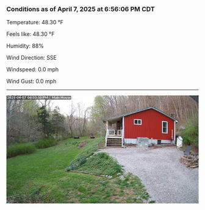 ### Conditions as of April 7, 2025 at 6:56:06 PM CDT 

Temperature: 48.30 &deg;F

Feels like: 48.30 &deg;F

Humidity: 88%

Wind Direction: SSE

Windspeed: 0.0 mph

Wind Gust: 0.0 mph

---

<img src="./images/latest.jpeg"/>

